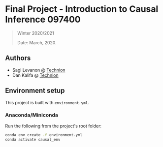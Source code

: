 # Final Project - Introduction to Causal Inference 097400

> Winter 2020/2021
>
> Date: March, 2020. 

## Authors

* Sagi Levanon @ [Technion](mailto:sagilevanon@campus.technion.ac.il)
* Dan Kalifa @ [Technion](mailto:kalifadan@campus.technion.ac.il)

## Environment setup

This project is built with `environment.yml`. 

### Anaconda/Miniconda

Run the following from the project's root folder:
```bash
conda env create -f environment.yml
conda activate causal_env
```
